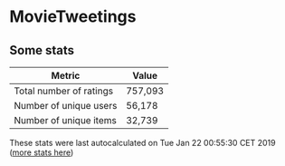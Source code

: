 # MovieTweetings
## Some stats

Metric | Value
--- | ---
Total number of ratings                 | 757,093
Number of unique users                  | 56,178
Number of unique items                  | 32,739
These stats were last autocalculated on Tue Jan 22 00:55:30 CET 2019  ([more stats here](./stats.md))

